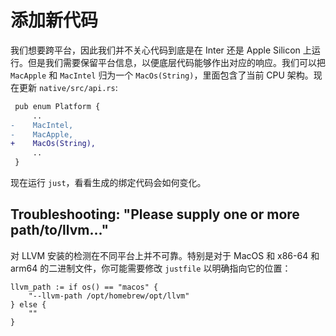# 添加新代码

我们想要跨平台，因此我们并不关心代码到底是在 Inter 还是 Apple Silicon
上运行。但是我们需要保留平台信息，以便底层代码能够作出对应的响应。我们可以把 `MacApple` 和 `MacIntel` 归为一个
`MacOs(String)`，里面包含了当前 CPU 架构。现在更新 `native/src/api.rs`:

```diff
 pub enum Platform {
     ..
-    MacIntel,
-    MacApple,
+    MacOs(String),
     ..
 }
```

现在运行 `just`，看看生成的绑定代码会如何变化。

## Troubleshooting: "Please supply one or more path/to/llvm..."

对 LLVM 安装的检测在不同平台上并不可靠。特别是对于 MacOS 和 x86-64 和 arm64 的二进制文件，你可能需要修改 `justfile`
以明确指向它的位置：

```
llvm_path := if os() == "macos" {
    "--llvm-path /opt/homebrew/opt/llvm"
} else {
    ""
}
```
